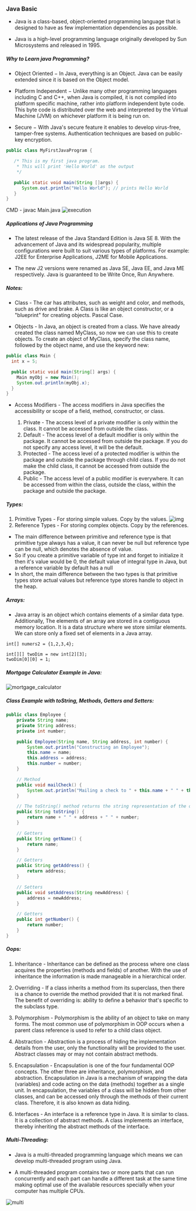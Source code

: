 ### Java Basic

* Java is a class-based, object-oriented programming language that is designed to have as few implementation dependencies as possible.

* Java is a high-level programming language originally developed by Sun Microsystems and released in 1995.

##### Why to Learn java Programming?

* Object Oriented − In Java, everything is an Object. Java can be easily extended since it is based on the Object model.

* Platform Independent − Unlike many other programming languages including C and C++, when Java is compiled, it is not compiled into platform specific machine, rather into platform independent byte code. This byte code is distributed over the web and interpreted by the Virtual Machine (JVM) on whichever platform it is being run on.

* Secure − With Java's secure feature it enables to develop virus-free, tamper-free systems. Authentication techniques are based on public-key encryption.

```java
public class MyFirstJavaProgram {

   /* This is my first java program.
    * This will print 'Hello World' as the output
    */

   public static void main(String []args) {
      System.out.println("Hello World"); // prints Hello World
   }
}
```
CMD - javac Main.java
![execution](https://i.imgur.com/mUOa3p7.png)

##### Applications of Java Programming

* The latest release of the Java Standard Edition is Java SE 8. With the advancement of Java and its widespread popularity, multiple configurations were built to suit various types of platforms. For example: J2EE for Enterprise Applications, J2ME for Mobile Applications.

* The new J2 versions were renamed as Java SE, Java EE, and Java ME respectively. Java is guaranteed to be Write Once, Run Anywhere.


##### Notes:

* Class - The car has attributes, such as weight and color, and methods, such as drive and brake. A Class is like an object constructor, or a "blueprint" for creating objects. Pascal Case.

* Objects - In Java, an object is created from a class. We have already created the class named MyClass, so now we can use this to create objects.
  To create an object of MyClass, specify the class name, followed by the object name, and use the keyword new:

```java
public class Main {
  int x = 5;

  public static void main(String[] args) {
    Main myObj = new Main();
    System.out.println(myObj.x);
  }
}
```

* Access Modifiers - The access modifiers in Java specifies the accessibility or scope of a field, method, constructor, or class.

    1. Private - The access level of a private modifier is only within the class. It cannot be accessed from outside the class.
    2. Default - The access level of a default modifier is only within the package. It cannot be accessed from outside the package. If you do not specify any access level, it will be the default.
    3. Protected - The access level of a protected modifier is within the package and outside the package through child class. If you do not make the child class, it cannot be accessed from outside the package.
    4. Public - The access level of a public modifier is everywhere. It can be accessed from within the class, outside the class, within the package and outside the package.

##### Types:

1. Primitive Types - For storing simple values. Copy by the values.
   ![img](https://i.imgur.com/DBYVRWN.png)
2. Reference Types - For storing complex objects. Copy by the references.

* The main difference between primitive and reference type is that primitive type always has a value, it can never be null but reference type can be null, which denotes the absence of value.
* So if you create a primitive variable of type int and forget to initialize it then it's value would be 0, the default value of integral type in Java, but a reference variable by default has a null
* In short, the main difference between the two types is that primitive types store actual values but reference type stores handle to object in the heap.

##### Arrays:

* Java array is an object which contains elements of a similar data type. Additionally, The elements of an array are stored in a contiguous memory location. It is a data structure where we store similar elements. We can store only a fixed set of elements in a Java array.

```
int[] numers2 = {1,2,3,4};

int[][] twoDim = new int[2][3];
twoDim[0][0] = 1;
```

##### Mortgage Calculator Example in Java:

![mortgage_calculator](https://i.imgur.com/JHTpyrN.png)

##### Class Example with toString, Methods, Getters and Setters:

```java
public class Employee {
    private String name;
    private String address;
    private int number;

    public Employee(String name, String address, int number) {
        System.out.println("Constructing an Employee");
        this.name = name;
        this.address = address;
        this.number = number;
    }

    // Method
    public void mailCheck() {
        System.out.println("Mailing a check to " + this.name + " " + this.address);
    }

    // The toString() method returns the string representation of the object.
    public String toString() {
        return name + " " + address + " " + number;
    }

    // Getters
    public String getName() {
        return name;
    }

    // Getters
    public String getAddress() {
        return address;
    }

    // Setters
    public void setAddress(String newAddress) {
        address = newAddress;
    }

    // Getters
    public int getNumber() {
        return number;
    }
}

```

##### Oops:

1. Inheritance - Inheritance can be defined as the process where one class acquires the properties (methods and fields) of another. With the use of inheritance the information is made manageable in a hierarchical order.

2. Overriding - If a class inherits a method from its superclass, then there is a chance to override the method provided that it is not marked final. The benefit of overriding is: ability to define a behavior that's specific to the subclass type.

3. Polymorphism - Polymorphism is the ability of an object to take on many forms. The most common use of polymorphism in OOP occurs when a parent class reference is used to refer to a child class object.

4. Abstraction - Abstraction is a process of hiding the implementation details from the user, only the functionality will be provided to the user. Abstract classes may or may not contain abstract methods.

5. Encapsulation -  Encapsulation is one of the four fundamental OOP concepts. The other three are inheritance, polymorphism, and abstraction. Encapsulation in Java is a mechanism of wrapping the data (variables) and code acting on the data (methods) together as a single unit. In encapsulation, the variables of a class will be hidden from other classes, and can be accessed only through the methods of their current class. Therefore, it is also known as data hiding.

6. Interfaces - An interface is a reference type in Java. It is similar to class. It is a collection of abstract methods. A class implements an interface, thereby inheriting the abstract methods of the interface.

##### Multi-Threading:

* Java is a multi-threaded programming language which means we can develop multi-threaded program using Java.

* A multi-threaded program contains two or more parts that can run concurrently and each part can handle a different task at the same time making optimal use of the available resources specially when your computer has multiple CPUs.

![multi](https://i.imgur.com/0DuSGbR.png)
